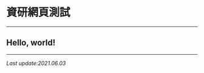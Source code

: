 # 資研網頁測試

------------------------------------------------------------------------------------------------

## Hello, world!

------------------------------------------------------------------------------------------------
   
  *Last update:2021.06.03*
